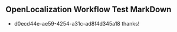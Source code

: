 ## OpenLocalization Workflow Test MarkDown
* d0ecd44e-ae59-4254-a31c-ad8f4d345a18 thanks!

<!--HONumber=Aug16_HO5-->


